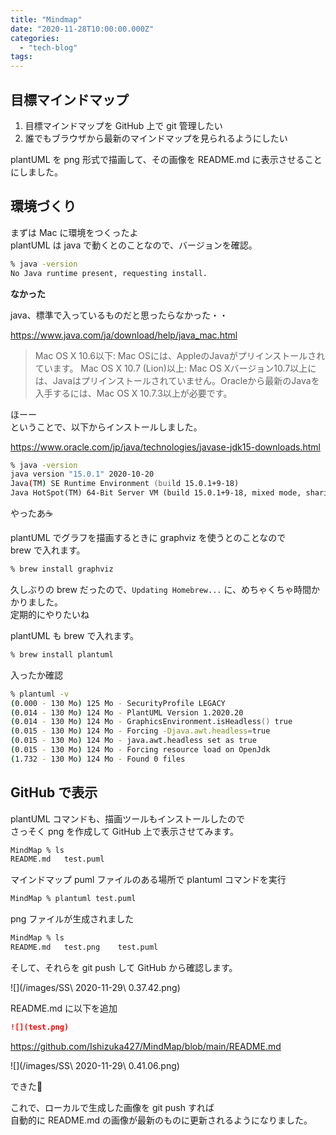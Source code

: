 ```yaml
---
title: "Mindmap"
date: "2020-11-28T10:00:00.000Z"
categories: 
  - "tech-blog"
tags: 
---
```


## 目標マインドマップ

1. 目標マインドマップを GitHub 上で git 管理したい
2. 誰でもブラウザから最新のマインドマップを見られるようにしたい

plantUML を png 形式で描画して、その画像を README.md に表示させることにしました。  

## 環境づくり

まずは Mac に環境をつくったよ  
plantUML は java で動くとのことなので、バージョンを確認。  

```zsh
% java -version
No Java runtime present, requesting install.
```

**なかった**

java、標準で入っているものだと思ったらなかった・・  

https://www.java.com/ja/download/help/java_mac.html

> Mac OS X 10.6以下: Mac OSには、AppleのJavaがプリインストールされています。
> Mac OS X 10.7 (Lion)以上: Mac OS Xバージョン10.7以上には、Javaはプリインストールされていません。Oracleから最新のJavaを入手するには、Mac OS X 10.7.3以上が必要です。

ほーー  
ということで、以下からインストールしました。  

https://www.oracle.com/jp/java/technologies/javase-jdk15-downloads.html

```zsh
% java -version
java version "15.0.1" 2020-10-20
Java(TM) SE Runtime Environment (build 15.0.1+9-18)
Java HotSpot(TM) 64-Bit Server VM (build 15.0.1+9-18, mixed mode, sharing)
```

やったあ☕

plantUML でグラフを描画するときに graphviz を使うとのことなので  
brew で入れます。

```zsh
% brew install graphviz
```

久しぶりの brew だったので、`Updating Homebrew...` に、めちゃくちゃ時間かかりました。  
定期的にやりたいね

plantUML も brew で入れます。

```zsh
% brew install plantuml
```

入ったか確認

```zsh
% plantuml -v
(0.000 - 130 Mo) 125 Mo - SecurityProfile LEGACY
(0.014 - 130 Mo) 124 Mo - PlantUML Version 1.2020.20
(0.014 - 130 Mo) 124 Mo - GraphicsEnvironment.isHeadless() true
(0.015 - 130 Mo) 124 Mo - Forcing -Djava.awt.headless=true
(0.015 - 130 Mo) 124 Mo - java.awt.headless set as true
(0.015 - 130 Mo) 124 Mo - Forcing resource load on OpenJdk
(1.732 - 130 Mo) 124 Mo - Found 0 files
```

## GitHub で表示

plantUML コマンドも、描画ツールもインストールしたので  
さっそく png を作成して GitHub 上で表示させてみます。

```zsh
MindMap % ls
README.md	test.puml
```

マインドマップ puml ファイルのある場所で plantuml コマンドを実行

```zsh
MindMap % plantuml test.puml
```

png ファイルが生成されました

```zsh
MindMap % ls
README.md	test.png	test.puml
```

そして、それらを git push して GitHub から確認します。

![](/images/SS\ 2020-11-29\ 0.37.42.png)

README.md に以下を追加

```markdown
![](test.png)
```

https://github.com/Ishizuka427/MindMap/blob/main/README.md

![](/images/SS\ 2020-11-29\ 0.41.06.png)

できた🙌

これで、ローカルで生成した画像を git push すれば  
自動的に README.md の画像が最新のものに更新されるようになりました。

